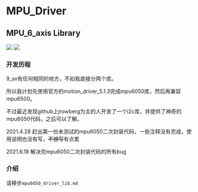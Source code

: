 # MPU_Driver

## MPU_6_axis Library

![](https://img.shields.io/badge/version-V1.0-blue.svg)
![](https://img.shields.io/badge/state-pass%20test-green)

### 开发历程



9_ax有任何相同的地方，不如我直接分两个库。

所以我计划先使用官方的motion_driver_5.1.3完成mpu6050库，然后再兼容mpu6500。

不过最近发现github上jrowberg为主的人开发了一个i2c库，并提供了神奇的mpu6050代码，之后可以了解。

2021.4.28 赶出第一份未测试的mpu6050二次封装代码，一些注释没有完成，使用说明也没有写，~~不想写~~有点累

2021.6.18 解决完mpu6050二次封装代码的所有bug

### 介绍

请移步`mpu6050_driver_lib.md`
